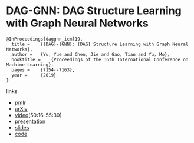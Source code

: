 # DAG-GNN: DAG Structure Learning with Graph Neural Networks

```
@InProceedings{daggnn_icml19,
  title = 	 {{DAG}-{GNN}: {DAG} Structure Learning with Graph Neural Networks},
  author = 	 {Yu, Yue and Chen, Jie and Gao, Tian and Yu, Mo},
  booktitle = 	 {Proceedings of the 36th International Conference on Machine Learning},
  pages = 	 {7154--7163},
  year = 	 {2019}
}
```

links
- [pmlr](http://proceedings.mlr.press/v97/yu19a.html)
- [arXiv](https://arxiv.org/abs/1904.10098)
- [video](https://slideslive.com/38917909/optimization-and-graphical-models)(50:16-55:30)
- [presentation](https://icml.cc/media/Slides/icml/2019/101(13-11-00)-13-12-10-5195-dag-gnn_dag_st.pdf)
- [slides](https://jie-chen-ibm.appspot.com/pub/DAG-GNN_slides.pdf)
- [code](https://github.com/fishmoon1234/DAG-GNN)
